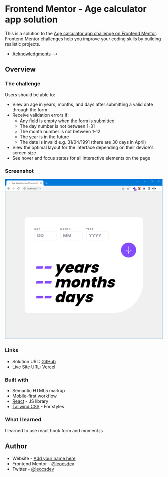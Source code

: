 # Frontend Mentor - Age calculator app solution

This is a solution to the [Age calculator app challenge on Frontend Mentor](https://www.frontendmentor.io/challenges/age-calculator-app-dF9DFFpj-Q). Frontend Mentor challenges help you improve your coding skills by building realistic projects.

- [Acknowledgments](#acknowledgments) -->

## Overview

### The challenge

Users should be able to:

- View an age in years, months, and days after submitting a valid date through the form
- Receive validation errors if:
  - Any field is empty when the form is submitted
  - The day number is not between 1-31
  - The month number is not between 1-12
  - The year is in the future
  - The date is invalid e.g. 31/04/1991 (there are 30 days in April)
- View the optimal layout for the interface depending on their device's screen size
- See hover and focus states for all interactive elements on the page

### Screenshot

![Age Calculator App](./public/screenshot.png)

### Links

- Solution URL: [GitHub](https://github.com/leocsdev/reactv-fem-age-calculator-app)
- Live Site URL: [Vercel](https://leocsdev-age-calculator-app.vercel.app/)

### Built with

- Semantic HTML5 markup
- Mobile-first workflow
- [React](https://reactjs.org/) - JS library
- [Tailwind CSS](https://tailwindcss.com/) - For styles

### What I learned

I learned to use react hook form and moment.js

## Author

- Website - [Add your name here](https://leocsdev.com)
- Frontend Mentor - [@leocsdev](https://www.frontendmentor.io/profile/leocsdev)
- Twitter - [@leocsdev](https://www.twitter.com/leocsdev)
